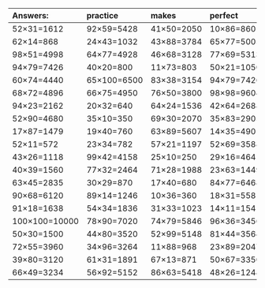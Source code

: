 | Answers: | practice | makes | perfect | ! |
| :--- | :--- | :--- | :--- | :--- |
| 52×31=1612 | 92×59=5428 | 41×50=2050 | 10×86=860 | 76×38=2888 | 
| 62×14=868 | 24×43=1032 | 43×88=3784 | 65×77=5005 | 70×76=5320 | 
| 98×51=4998 | 64×77=4928 | 46×68=3128 | 77×69=5313 | 34×70=2380 | 
| 94×79=7426 | 40×20=800 | 11×73=803 | 50×21=1050 | 29×26=754 | 
| 60×74=4440 | 65×100=6500 | 83×38=3154 | 94×79=7426 | 80×54=4320 | 
| 68×72=4896 | 66×75=4950 | 76×50=3800 | 98×98=9604 | 29×58=1682 | 
| 94×23=2162 | 20×32=640 | 64×24=1536 | 42×64=2688 | 61×57=3477 | 
| 52×90=4680 | 35×10=350 | 69×30=2070 | 35×83=2905 | 12×77=924 | 
| 17×87=1479 | 19×40=760 | 63×89=5607 | 14×35=490 | 69×29=2001 | 
| 52×11=572 | 23×34=782 | 57×21=1197 | 52×69=3588 | 25×29=725 | 
| 43×26=1118 | 99×42=4158 | 25×10=250 | 29×16=464 | 34×46=1564 | 
| 40×39=1560 | 77×32=2464 | 71×28=1988 | 23×63=1449 | 59×86=5074 | 
| 63×45=2835 | 30×29=870 | 17×40=680 | 84×77=6468 | 81×43=3483 | 
| 90×68=6120 | 89×14=1246 | 10×36=360 | 18×31=558 | 84×46=3864 | 
| 91×18=1638 | 54×34=1836 | 31×33=1023 | 14×11=154 | 48×17=816 | 
| 100×100=10000 | 78×90=7020 | 74×79=5846 | 96×36=3456 | 24×35=840 | 
| 50×30=1500 | 44×80=3520 | 52×99=5148 | 81×44=3564 | 84×32=2688 | 
| 72×55=3960 | 34×96=3264 | 11×88=968 | 23×89=2047 | 38×15=570 | 
| 39×80=3120 | 61×31=1891 | 67×13=871 | 50×67=3350 | 74×26=1924 | 
| 66×49=3234 | 56×92=5152 | 86×63=5418 | 48×26=1248 | 70×49=3430 | 
